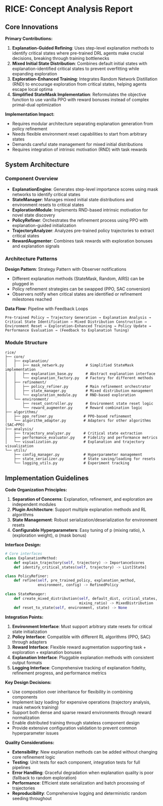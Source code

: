 # RICE: Concept Analysis Report

## Core Innovations

**Primary Contributions:**
1. **Explanation-Guided Refining**: Uses step-level explanation methods to identify critical states where pre-trained DRL agents make crucial decisions, breaking through training bottlenecks
2. **Mixed Initial State Distribution**: Combines default initial states with explanation-identified critical states to prevent overfitting while expanding exploration
3. **Exploration-Enhanced Training**: Integrates Random Network Distillation (RND) to encourage exploration from critical states, helping agents escape local optima
4. **Simplified StateMask Implementation**: Reformulates the objective function to use vanilla PPO with reward bonuses instead of complex primal-dual optimization

**Implementation Impact:**
- Requires modular architecture separating explanation generation from policy refinement
- Needs flexible environment reset capabilities to start from arbitrary states
- Demands careful state management for mixed initial distributions
- Requires integration of intrinsic motivation (RND) with task rewards

## System Architecture

### Component Overview
- **ExplanationEngine**: Generates step-level importance scores using mask networks to identify critical states
- **StateManager**: Manages mixed initial state distributions and environment resets to critical states
- **ExplorationModule**: Implements RND-based intrinsic motivation for novel state discovery
- **PolicyRefiner**: Orchestrates the refinement process using PPO with explanation-guided initialization
- **TrajectoryAnalyzer**: Analyzes pre-trained policy trajectories to extract critical states
- **RewardAugmenter**: Combines task rewards with exploration bonuses and explanation signals

### Architecture Patterns
**Design Pattern**: Strategy Pattern with Observer notifications
- Different explanation methods (StateMask, Random, AIRS) can be plugged in
- Policy refinement strategies can be swapped (PPO, SAC conversion)
- Observers notify when critical states are identified or refinement milestones reached

**Data Flow**: Pipeline with Feedback Loops
```
Pre-trained Policy → Trajectory Generation → Explanation Analysis → 
Critical State Identification → Mixed Distribution Construction → 
Environment Reset → Exploration-Enhanced Training → Policy Update → 
Performance Evaluation → (Feedback to Explanation Tuning)
```

### Module Structure
```
rice/
├── core/
│   ├── explanation/
│   │   ├── mask_network.py          # Simplified StateMask implementation
│   │   ├── explanation_base.py      # Abstract explanation interface  
│   │   └── explanation_factory.py   # Factory for different methods
│   ├── refinement/
│   │   ├── policy_refiner.py        # Main refinement orchestrator
│   │   ├── state_manager.py         # Mixed distribution management
│   │   └── exploration_module.py    # RND-based exploration
│   └── environment/
│       ├── reset_controller.py      # Environment state reset logic
│       └── reward_augmenter.py      # Reward combination logic
├── algorithms/
│   ├── ppo_refiner.py              # PPO-based refinement
│   └── algorithm_adapter.py        # Adapters for other algorithms (SAC→PPO)
├── analysis/
│   ├── trajectory_analyzer.py      # Critical state extraction
│   ├── performance_evaluator.py    # Fidelity and performance metrics
│   └── visualization.py            # Explanation and trajectory visualization
└── utils/
    ├── config_manager.py           # Hyperparameter management
    ├── state_serializer.py         # State saving/loading for resets
    └── logging_utils.py            # Experiment tracking
```

## Implementation Guidelines

**Code Organization Principles:**
1. **Separation of Concerns**: Explanation, refinement, and exploration are independent modules
2. **Plugin Architecture**: Support multiple explanation methods and RL algorithms
3. **State Management**: Robust serialization/deserialization for environment resets
4. **Configurable Hyperparameters**: Easy tuning of p (mixing ratio), λ (exploration weight), α (mask bonus)

**Interface Design:**
```python
# Core interfaces
class ExplanationMethod:
    def explain_trajectory(self, trajectory) -> ImportanceScores
    def identify_critical_states(self, trajectory) -> List[State]

class PolicyRefiner:
    def refine(self, pre_trained_policy, explanation_method, 
               environment, config) -> RefinedPolicy
    
class StateManager:
    def create_mixed_distribution(self, default_dist, critical_states, 
                                  mixing_ratio) -> MixedDistribution
    def reset_to_state(self, environment, state) -> None
```

**Integration Points:**
1. **Environment Interface**: Must support arbitrary state resets for critical state initialization
2. **Policy Interface**: Compatible with different RL algorithms (PPO, SAC) through adapters  
3. **Reward Interface**: Flexible reward augmentation supporting task + exploration + explanation bonuses
4. **Explanation Interface**: Pluggable explanation methods with consistent output formats
5. **Logging Interface**: Comprehensive tracking of explanation fidelity, refinement progress, and performance metrics

**Key Design Decisions:**
- Use composition over inheritance for flexibility in combining components
- Implement lazy loading for expensive operations (trajectory analysis, mask network training)
- Support both dense and sparse reward environments through reward normalization
- Enable distributed training through stateless component design
- Provide extensive configuration validation to prevent common hyperparameter issues

**Quality Considerations:**
- **Extensibility**: New explanation methods can be added without changing core refinement logic
- **Testing**: Unit tests for each component, integration tests for full pipelines
- **Error Handling**: Graceful degradation when explanation quality is poor (fallback to random exploration)
- **Performance**: Efficient state serialization and batch processing of trajectories
- **Reproducibility**: Comprehensive logging and deterministic random seeding throughout